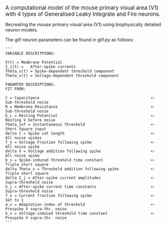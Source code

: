<big>A computational model of the mouse primary visual area (V1) with 4 types of Generalised Leaky Integrate and Fire neurons.</big>

Recreating the mouse primary visual area (V1) using biophysically detailed neuron models. 

The glif neuron parameters can be found in glif.py as follows: 



```
'''
VARIABLE DESCRITPIONS:

V(t) = Membrane Potential
I_j(t) =   After-spike currents
Theta_s(t) = Spike-dependent threshold component
Theta_v(t) = Voltage-dependent threshold component

PARAMTER DESCRIPTIONS:                                                  FIT FROM:  

C = Capacitance                                                 <-      Sub-threshold nosie
R = Membrane Resistance                                         <-      Sub-threshold nosie
E_L = Resting Potential                                         <-      Resting V before noise
Theta_inf = Instantaneous Threshold                             <-      Short Square input
delta t = Spike cut length                                      <-      All noise spikes
f_v = Voltage Fraction following spike                          <-      All noise spike
delta V = Voltage addition following spike                      <-      All noise spike
b_s = Spike-induced threshold time constant                     <-      Triple short square
delta Theta_s = Threshold addition following spike              <-      Triple short square
delta I_j = After-spike current amplitudes                      <-      Supra-threshold noise
k_j = After-spike current time constants                        <-      Supra-threshold noise
f_v = Current fraction following spike                          <-      Set to 1
a_v = Adaptation index of threshold                             <-      Prespike V supra-thr. noise
b_v = Voltage-induced threshold time constant                   <-      Prespike V supra-thr. noise
'''

```
